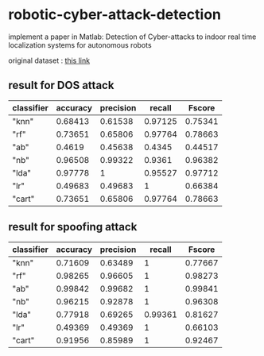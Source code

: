 # robotic-cyber-attack-detection
implement a paper in Matlab: Detection of Cyber-attacks to indoor real time localization systems for autonomous robots

original dataset :
[ this link ](http://robotica.unileon.es/index.php/Benchmark_dataset_for_training/testing_of_Machine_Learning_Models_to_detect_cyber-attacks_to_an_indoor_real_time_localization_system_for_autonomous_robots)

## result for DOS attack
| classifier | accuracy | precision | recall | Fscore |
| --- | --- | --- | --- | --- | 
"knn" | 0.68413 | 0.61538 | 0.97125 | 0.75341
"rf"     |     0.73651  |   0.65806    |  0.97764 |   0.78663
"ab"     |      0.4619  |   0.45638   |    0.4345  |  0.44517
"nb"     |     0.96508  |   0.99322   |    0.9361  |  0.96382
"lda"    |     0.97778  |         1   |   0.95527  |  0.97712
"lr"     |     0.49683  |   0.49683   |         1  | 0.66384
"cart"   |     0.73651  |   0.65806   |   0.97764   | 0.78663


## result for spoofing attack
| classifier | accuracy | precision | recall | Fscore |
| --- | --- | --- | --- | --- | 
"knn"    |     0.71609  |   0.63489 |           1 |   0.77667
"rf"     |     0.98265   |  0.96605  |          1 |   0.98273
"ab"      |    0.99842    | 0.99682  |          1 |   0.99841
"nb"       |   0.96215  |   0.92878   |         1 |   0.96308
"lda"       |  0.77918   |  0.69265   |   0.99361 |   0.81627
"lr"      |    0.49369  |   0.49369   |         1 |   0.66103
"cart"    |    0.91956   |  0.85989   |         1  |  0.92467
